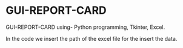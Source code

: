 # GUI-REPORT-CARD
GUI-REPORT-CARD using- Python programming, Tkinter, Excel.

In the code we insert the path of the excel file for the insert the data.
